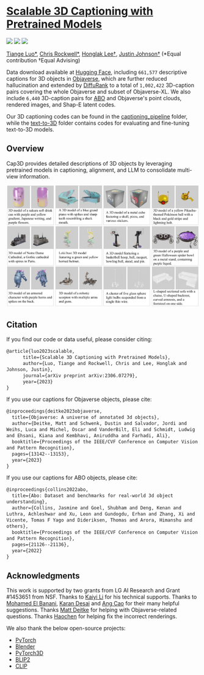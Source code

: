 # [Scalable 3D Captioning with Pretrained Models](https://arxiv.org/abs//2306.07279)

<a href="https://cap3d-um.github.io/"><img src="https://img.shields.io/static/v1?label=Project&message=Website&color=red" height=20.5></a> 
<a href="https://arxiv.org/abs/2306.07279"><img src="https://img.shields.io/badge/arXiv-2306.07279-b31b1b.svg" height=20.5></a>
<a href="https://arxiv.org/abs/2404.07984"><img src="https://img.shields.io/badge/arXiv-2404.07984-b31b1b.svg" height=20.5></a>

[Tiange Luo*](https://tiangeluo.github.io/), [Chris Rockwell*](https://crockwell.github.io), [Honglak Lee†](https://web.eecs.umich.edu/~honglak/), [Justin Johnson†](https://web.eecs.umich.edu/~justincj) (*Equal contribution    †Equal Advising)


Data download available at [Hugging Face](https://huggingface.co/datasets/tiange/Cap3D), including `661,577` descriptive captions for 3D objects in [Objaverse](https://objaverse.allenai.org/), which are further reduced hallucination and extended by [DiffuRank](http://arxiv.org/abs/2404.07984) to a total of `1,002,422` 3D-caption pairs covering the whole Objaverse and subset of Objaverse-XL. We also include `6,440` 3D-caption pairs for [ABO](https://amazon-berkeley-objects.s3.amazonaws.com/index.html) and Objaverse's point clouds, rendered images, and Shap-E latent codes.

Our 3D captioning codes can be found in the [captioning_pipeline](https://github.com/crockwell/Cap3D/tree/main/captioning_pipeline) folder, while the [text-to-3D](https://github.com/crockwell/Cap3D/tree/main/text-to-3D) folder contains codes for evaluating and fine-tuning text-to-3D models.

## Overview
Cap3D provides detailed descriptions of 3D objects by leveraging pretrained models in captioning, alignment, and LLM to consolidate multi-view information.

<img src="teaser.png" alt="drawing">


## Citation
If you find our code or data useful, please consider citing:
```
@article{luo2023scalable,
      title={Scalable 3D Captioning with Pretrained Models},
      author={Luo, Tiange and Rockwell, Chris and Lee, Honglak and Johnson, Justin},
      journal={arXiv preprint arXiv:2306.07279},
      year={2023}
}
```

If you use our captions for Objaverse objects, please cite:
```
@inproceedings{deitke2023objaverse,
  title={Objaverse: A universe of annotated 3d objects},
  author={Deitke, Matt and Schwenk, Dustin and Salvador, Jordi and Weihs, Luca and Michel, Oscar and VanderBilt, Eli and Schmidt, Ludwig and Ehsani, Kiana and Kembhavi, Aniruddha and Farhadi, Ali},
  booktitle={Proceedings of the IEEE/CVF Conference on Computer Vision and Pattern Recognition},
  pages={13142--13153},
  year={2023}
}
```

If you use our captions for ABO objects, please cite:
```
@inproceedings{collins2022abo,
  title={Abo: Dataset and benchmarks for real-world 3d object understanding},
  author={Collins, Jasmine and Goel, Shubham and Deng, Kenan and Luthra, Achleshwar and Xu, Leon and Gundogdu, Erhan and Zhang, Xi and Vicente, Tomas F Yago and Dideriksen, Thomas and Arora, Himanshu and others},
  booktitle={Proceedings of the IEEE/CVF Conference on Computer Vision and Pattern Recognition},
  pages={21126--21136},
  year={2022}
}
```

## Acknowledgments
This work is supported by two grants from LG AI Research and Grant #1453651 from NSF.
Thanks to <a href="https://www.linkedin.com/in/kaiyi-li-1b4a1114b/">Kaiyi Li</a> for his technical supports.
Thanks to <a href="https://mbanani.github.io/">Mohamed El Banani</a>, <a href="http://kdexd.xyz/">Karan Desai</a> and <a href="https://nileshkulkarni.github.io/">Ang Cao</a> for their many helpful suggestions. Thanks <a href="https://mattdeitke.com/">Matt Deitke</a> for helping with Objaverse-related questions. Thanks <a href="https://github.com/w-hc">Haochen</a> for helping fix the incorrect renderings.

We also thank the below open-source projects:
- [PyTorch](https://www.github.com/pytorch/pytorch) 
- [Blender](https://github.com/blender/blender)
- [PyTorch3D](https://github.com/facebookresearch/pytorch3d)
- [BLIP2](https://github.com/salesforce/LAVIS/tree/main/projects/blip2)
- [CLIP](https://github.com/openai/CLIP)
